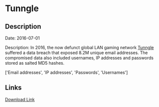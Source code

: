 # Tunngle

## Description

Date: 2016-07-01

Description:
In 2016, the now defunct global LAN gaming network <a href="https://web.archive.org/web/20160305044242/http://www.tunngle.net/en/" target="_blank" rel="noopener">Tunngle</a> suffered a data breach that exposed 8.2M unique email addresses. The compromised data also included usernames, IP addresses and passwords stored as salted MD5 hashes.


['Email addresses', 'IP addresses', 'Passwords', 'Usernames']

## Links

[Download Link](https://link-to.net/1229997/440.63020149544184/dynamic/?r=aHR0cHM6Ly93d3cubWVkaWFmaXJlLmNvbS92aWV3L0NvUXVkZ0JWVk9Ra1NxeS90dW5uZ2xlLm5ldC9maWxl)